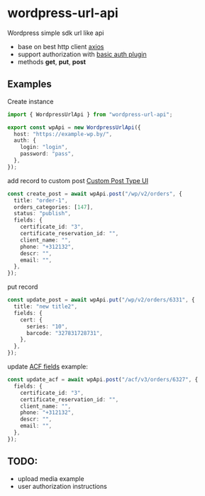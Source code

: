 # wordpress-url-api

Wordpress simple sdk url like api

- base on best http client [axios](https://github.com/axios/axios)
- support authorization with [basic auth plugin](https://github.com/WP-API/Basic-Auth)
- methods **get**, **put**, **post**

## Examples

Create instance

```ts
import { WordpressUrlApi } from "wordpress-url-api";

export const wpApi = new WordpressUrlApi({
  host: "https://example-wp.by/",
  auth: {
    login: "login",
    password: "pass",
  },
});
```

add record to custom post [Custom Post Type UI](https://ru.wordpress.org/plugins/custom-post-type-ui/)

```ts
const create_post = await wpApi.post("/wp/v2/orders", {
  title: "order-1",
  orders_categories: [147],
  status: "publish",
  fields: {
    certificate_id: "3",
    certificate_reservation_id: "",
    client_name: "",
    phone: "+312132",
    descr: "",
    email: "",
  },
});
```

put record

```ts
const update_post = await wpApi.put("/wp/v2/orders/6331", {
  title: "new title2",
  fields: {
    cert: {
      series: "10",
      barcode: "327831728731",
    },
  },
});
```

update [ACF fields](https://github.com/airesvsg/acf-to-rest-api) example:

```ts
const update_acf = await wpApi.post("/acf/v3/orders/6327", {
  fields: {
    certificate_id: "3",
    certificate_reservation_id: "",
    client_name: "",
    phone: "+312132",
    descr: "",
    email: "",
  },
});
```

## TODO:

- upload media example
- user authorization instructions
